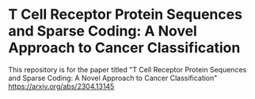 # T Cell Receptor Protein Sequences and Sparse Coding: A Novel Approach to Cancer Classification

This repository is for the paper titled "T Cell Receptor Protein Sequences and Sparse Coding: A Novel Approach to Cancer Classification"
https://arxiv.org/abs/2304.13145
